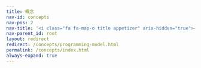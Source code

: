 ```yaml
---
title: 概念
nav-id: concepts
nav-pos: 2
nav-title: '<i class="fa fa-map-o title appetizer" aria-hidden="true"></i> 概念'
nav-parent_id: root
layout: redirect
redirect: /concepts/programming-model.html
permalink: /concepts/index.html
always-expand: true
---
```

<!--
Licensed to the Apache Software Foundation (ASF) under one
or more contributor license agreements.  See the NOTICE file
distributed with this work for additional information
regarding copyright ownership.  The ASF licenses this file
to you under the Apache License, Version 2.0 (the
"License"); you may not use this file except in compliance
with the License.  You may obtain a copy of the License at

  http://www.apache.org/licenses/LICENSE-2.0

Unless required by applicable law or agreed to in writing,
software distributed under the License is distributed on an
"AS IS" BASIS, WITHOUT WARRANTIES OR CONDITIONS OF ANY
KIND, either express or implied.  See the License for the
specific language governing permissions and limitations
under the License.
-->
